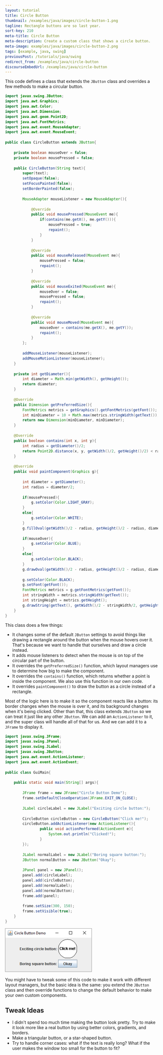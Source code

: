 ```yaml
---
layout: tutorial
title: Circle Button
thumbnail: /examples/java/images/circle-button-1.png
tagline: Rectangle buttons are so last year.
sort-key: 210
meta-title: Circle Button
meta-description: Create a custom class that shows a circle button.
meta-image: examples/java/images/circle-button-2.png
tags: [example, java, swing]
previousPost: /tutorials/java/swing
redirect_from: /examples/java/circle-button
discourseEmbedUrl: /examples/java/circle-button
---
```


This code defines a class that extends the `JButton` class and overrides a few methods to make a circular button.

```java
import javax.swing.JButton;
import java.awt.Graphics;
import java.awt.Color;
import java.awt.Dimension;
import java.awt.geom.Point2D;
import java.awt.FontMetrics;
import java.awt.event.MouseAdapter;
import java.awt.event.MouseEvent;

public class CircleButton extends JButton{

	private boolean mouseOver = false;
	private boolean mousePressed = false;

	public CircleButton(String text){
		super(text);
		setOpaque(false);
		setFocusPainted(false);
		setBorderPainted(false);

		MouseAdapter mouseListener = new MouseAdapter(){

			@Override
			public void mousePressed(MouseEvent me){
				if(contains(me.getX(), me.getY())){
					mousePressed = true;
					repaint();
				}
			}

			@Override
			public void mouseReleased(MouseEvent me){
				mousePressed = false;
				repaint();
			}

			@Override
			public void mouseExited(MouseEvent me){
				mouseOver = false;
				mousePressed = false;
				repaint();
			}

			@Override
			public void mouseMoved(MouseEvent me){
				mouseOver = contains(me.getX(), me.getY());
				repaint();
			}
		};

		addMouseListener(mouseListener);
		addMouseMotionListener(mouseListener);		
	}

	private int getDiameter(){
		int diameter = Math.min(getWidth(), getHeight());
		return diameter;
	}

	@Override
	public Dimension getPreferredSize(){
		FontMetrics metrics = getGraphics().getFontMetrics(getFont());
		int minDiameter = 10 + Math.max(metrics.stringWidth(getText()), metrics.getHeight());
		return new Dimension(minDiameter, minDiameter);
	}

	@Override
	public boolean contains(int x, int y){
		int radius = getDiameter()/2;
		return Point2D.distance(x, y, getWidth()/2, getHeight()/2) < radius;
	}

	@Override
	public void paintComponent(Graphics g){

		int diameter = getDiameter();
		int radius = diameter/2;

		if(mousePressed){
			g.setColor(Color.LIGHT_GRAY);
		}
		else{
			g.setColor(Color.WHITE);
		}
		g.fillOval(getWidth()/2 - radius, getHeight()/2 - radius, diameter, diameter);

		if(mouseOver){
			g.setColor(Color.BLUE);
		}
		else{
			g.setColor(Color.BLACK);
		}
		g.drawOval(getWidth()/2 - radius, getHeight()/2 - radius, diameter, diameter);

		g.setColor(Color.BLACK);
		g.setFont(getFont());
		FontMetrics metrics = g.getFontMetrics(getFont());
		int stringWidth = metrics.stringWidth(getText());
		int stringHeight = metrics.getHeight();
		g.drawString(getText(), getWidth()/2 - stringWidth/2, getHeight()/2 + stringHeight/4);
	}
}
```

This class does a few things:

- It changes some of the default `JButton` settings to avoid things like drawing a rectangle around the button when the mouse hovers over it. That's because we want to handle that ourselves and draw a circle instead.
- It adds mouse listeners to detect when the mouse is on top of the circular part of the button.
- It overrides the `getPreferredSize()` function, which layout managers use to determine how big to make the component.
- It overrides the `contains()` function, which returns whether a point is inside the component. We also use this function in our own code.
- It overrides `paintComponent()` to draw the button as a circle instead of a rectangle.

Most of the logic here is to make it so the component reacts like a button: its border changes when the mouse is over it, and its background changes when it's being clicked. Other than that, this class extends `JButton` so we can treat it just like any other `JButton`. We can add an `ActionListener` to it, and the super class will handle all of that for us. And we can add it to a `JFrame` to display it.

```java
import javax.swing.JFrame;
import javax.swing.JPanel;
import javax.swing.JLabel;
import javax.swing.JButton;
import java.awt.event.ActionListener;
import java.awt.event.ActionEvent;

public class GuiMain{

	public static void main(String[] args){

		JFrame frame = new JFrame("Circle Button Demo");
		frame.setDefaultCloseOperation(JFrame.EXIT_ON_CLOSE);

		JLabel circleLabel = new JLabel("Exciting circle button:");

		CircleButton circleButton = new CircleButton("Click me!");
		circleButton.addActionListener(new ActionListener(){
				public void actionPerformed(ActionEvent e){
					System.out.println("Clicked!");
				}
		});

		JLabel normalLabel = new JLabel("Boring square button:");
		JButton normalButton = new JButton("Okay");

		JPanel panel = new JPanel();
		panel.add(circleLabel);
		panel.add(circleButton);
		panel.add(normalLabel);
		panel.add(normalButton);
		frame.add(panel);

		frame.setSize(300, 150);
		frame.setVisible(true);
	}
}
```

![circle button](/examples/java/images/circle-button-3.png)

You might have to tweak some of this code to make it work with different layout managers, but the basic idea is the same: you extend the `JButton` class and then override functions to change the default behavior to make your own custom components.

## Tweak Ideas

- I didn't spend too much time making the button look pretty. Try to make it look more like a real button by using better colors, gradients, and borders.
- Make a triangular button, or a star-shaped button.
- Try to handle corner cases: what if the text is really long? What if the user makes the window too small for the button to fit?
